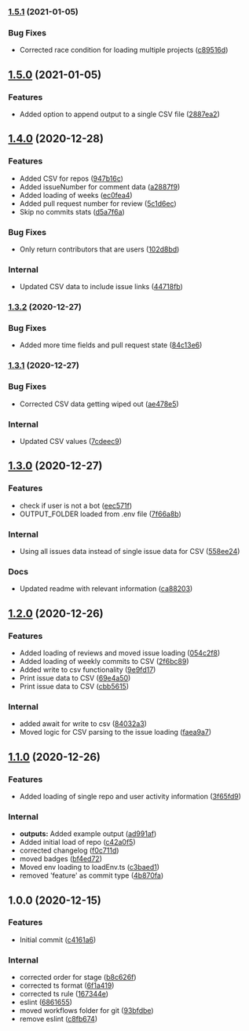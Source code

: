 ### [1.5.1](https://github.com/nikolanikushev/git-scraper/compare/v1.5.0...v1.5.1) (2021-01-05)


### Bug Fixes

* Corrected race condition for loading multiple projects ([c89516d](https://github.com/nikolanikushev/git-scraper/commit/c89516d879c6e98944d68715cea50fe04e76cafb))

## [1.5.0](https://github.com/nikolanikushev/git-scraper/compare/v1.4.0...v1.5.0) (2021-01-05)


### Features

* Added option to append output to a single CSV file ([2887ea2](https://github.com/nikolanikushev/git-scraper/commit/2887ea2f97c4075af5d73ee33b5da9cc1bbb92c2))

## [1.4.0](https://github.com/nikolanikushev/git-scraper/compare/v1.3.2...v1.4.0) (2020-12-28)


### Features

* Added CSV for repos ([947b16c](https://github.com/nikolanikushev/git-scraper/commit/947b16c33fc422e059c1257597e336ac3e22a19b))
* Added issueNumber for comment data ([a2887f9](https://github.com/nikolanikushev/git-scraper/commit/a2887f90ac59f3f90b6dc2fa3806695c9ee930f5))
* Added loading of weeks ([ec0fea4](https://github.com/nikolanikushev/git-scraper/commit/ec0fea4d88173945c7314b6d836e51c79ba74027))
* Added pull request number for review ([5c1d6ec](https://github.com/nikolanikushev/git-scraper/commit/5c1d6ec7a21ac59fe72c6967ed9277480c9a538b))
* Skip no commits stats ([d5a7f6a](https://github.com/nikolanikushev/git-scraper/commit/d5a7f6a7fbf2a5f5803ef59713d4a9f567304936))


### Bug Fixes

* Only return contributors that are users ([102d8bd](https://github.com/nikolanikushev/git-scraper/commit/102d8bdcd66829186c9d732f7b57a6c947e0e981))


### Internal

* Updated CSV data to include issue links ([44718fb](https://github.com/nikolanikushev/git-scraper/commit/44718fbc9c28c67ec48badd12e6e94dd1b6c0243))

### [1.3.2](https://github.com/nikolanikushev/git-scraper/compare/v1.3.1...v1.3.2) (2020-12-27)


### Bug Fixes

* Added more time fields and pull request state ([84c13e6](https://github.com/nikolanikushev/git-scraper/commit/84c13e6eb0cb40b791e29695ddafc79e526ecb39))

### [1.3.1](https://github.com/nikolanikushev/git-scraper/compare/v1.3.0...v1.3.1) (2020-12-27)


### Bug Fixes

* Corrected CSV data getting wiped out ([ae478e5](https://github.com/nikolanikushev/git-scraper/commit/ae478e5e2903d3bc97f4cd25a5e1a79940d8a23d))


### Internal

* Updated CSV values ([7cdeec9](https://github.com/nikolanikushev/git-scraper/commit/7cdeec945ff058fe0b9b6b03689bb3b5c8b57670))

## [1.3.0](https://github.com/nikolanikushev/git-scraper/compare/v1.2.0...v1.3.0) (2020-12-27)


### Features

* check if user is not a bot ([eec571f](https://github.com/nikolanikushev/git-scraper/commit/eec571fa21c3a09445af33823b901dbc22fe98e1))
* OUTPUT_FOLDER loaded from .env file ([7f66a8b](https://github.com/nikolanikushev/git-scraper/commit/7f66a8bc484c00f0bb090dc8d03bf60551016200))


### Internal

* Using all issues data instead of single issue data for CSV ([558ee24](https://github.com/nikolanikushev/git-scraper/commit/558ee24177eed345d87c2e8964295fb739260de0))


### Docs

* Updated readme with relevant information ([ca88203](https://github.com/nikolanikushev/git-scraper/commit/ca88203e512ccb961f2564564db7e57eed7631d7))

## [1.2.0](https://github.com/nikolanikushev/git-scraper/compare/v1.1.0...v1.2.0) (2020-12-26)


### Features

* Added loading of reviews and moved issue loading ([054c2f8](https://github.com/nikolanikushev/git-scraper/commit/054c2f82fc542087d0baea115ce1832310ed0a89))
* Added loading of weekly commits to CSV ([2f6bc89](https://github.com/nikolanikushev/git-scraper/commit/2f6bc893a9f26bc52c0c2e02068327d7c4dd671b))
* Added write to csv functionality ([9e9fd17](https://github.com/nikolanikushev/git-scraper/commit/9e9fd17ffcb5c22c27824eacd2f5c1c3b045a07d))
* Print issue data to CSV ([69e4a50](https://github.com/nikolanikushev/git-scraper/commit/69e4a50127ec3ae5d2b0d481c5b8c4884a027515))
* Print issue data to CSV ([cbb5615](https://github.com/nikolanikushev/git-scraper/commit/cbb561547d44ebafb127127f3c1a712141c941c2))


### Internal

* added await for write to csv ([84032a3](https://github.com/nikolanikushev/git-scraper/commit/84032a3577daac3e6bec0a6eac4cef22c6a7b843))
* Moved logic for CSV parsing to the issue loading ([faea9a7](https://github.com/nikolanikushev/git-scraper/commit/faea9a7b61815978e2a26eb5660062daf155c3f0))

## [1.1.0](https://github.com/nikolanikushev/git-scraper/compare/v1.0.0...v1.1.0) (2020-12-26)


### Features

* Added loading of single repo and user activity information ([3f65fd9](https://github.com/nikolanikushev/git-scraper/commit/3f65fd99d70a9d2b166f448a764cb6aee7c7c95d))


### Internal

* **outputs:** Added example output ([ad991af](https://github.com/nikolanikushev/git-scraper/commit/ad991af9e5521fec9a3726430a47e29801fb9e16))
* Added initial load of repo ([c42a0f5](https://github.com/nikolanikushev/git-scraper/commit/c42a0f59b11d7e9b1382d0e98200947e3cd4cb22))
* corrected changelog ([f0c711d](https://github.com/nikolanikushev/git-scraper/commit/f0c711d62a5ff9ea0de01fea5f316b0b5839bd70))
* moved badges ([bf4ed72](https://github.com/nikolanikushev/git-scraper/commit/bf4ed729d6e4675173c0d4c16fe1208a5b70e8dc))
* Moved env loading to loadEnv.ts ([c3baed1](https://github.com/nikolanikushev/git-scraper/commit/c3baed1bda6e79736cf6edc0ed239d9104355671))
* removed 'feature' as commit type ([4b870fa](https://github.com/nikolanikushev/git-scraper/commit/4b870fadc04df440fbc9cc5397852bf0b5e915e4))

## 1.0.0 (2020-12-15)


### Features

* Initial commit ([c4161a6](https://github.com/nikolanikushev/git-scraper/commit/c4161a6d51373216c37858bfac224905493f420a))


### Internal

* corrected order for stage ([b8c626f](https://github.com/nikolanikushev/git-scraper/commit/b8c626f6d9bebb9f2aa93829ed13d63c595c1c8b))
* corrected ts format ([6f1a419](https://github.com/nikolanikushev/git-scraper/commit/6f1a419d882b4c1ebffd1d439c17fc3960871b05))
* corrected ts rule ([167344e](https://github.com/nikolanikushev/git-scraper/commit/167344e6b3060cd67f04b5456cfcc4e3b630e52c))
* eslint ([6861655](https://github.com/nikolanikushev/git-scraper/commit/6861655ed8009517a0433ab47dd473d86d0da7ac))
* moved workflows folder for git ([93bfdbe](https://github.com/nikolanikushev/git-scraper/commit/93bfdbe1eba2dc9d1f75fcce2f8ca5e740fe6672))
* remove eslint ([c8fb674](https://github.com/nikolanikushev/git-scraper/commit/c8fb674f719d8bf160c0338a392eae0652c4fe8a))
